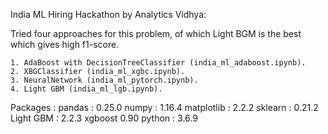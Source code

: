 
India ML Hiring Hackathon by Analytics Vidhya:

  Tried four approaches for this problem, of which Light BGM is the best which gives high
  f1-score.
  
    1. AdaBoost with DecisionTreeClassifier (india_ml_adaboost.ipynb).
    2. XBGClassifier (india_ml_xgbc.ipynb).
    3. NeuralNetwork (india_ml_pytorch.ipynb).
    4. Light GBM (india_ml_lgb.ipynb).
    
    
  Packages :
    pandas : 0.25.0
    numpy : 1.16.4
    matplotlib : 2.2.2
    sklearn : 0.21.2
    Light GBM : 2.2.3
    xgboost 0.90
    python : 3.6.9
    
